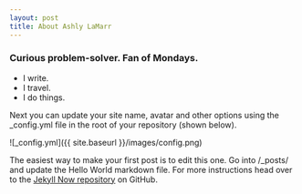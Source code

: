 ```yaml
---
layout: post
title: About Ashly LaMarr
--- 
```


### Curious problem-solver. Fan of Mondays.

<ul>
<li>I write.</li>
<li>I travel.</li>
<li>I do things.</li>
</ul>

Next you can update your site name, avatar and other options using the _config.yml file in the root of your repository (shown below).

![_config.yml]({{ site.baseurl }}/images/config.png)

The easiest way to make your first post is to edit this one. Go into /_posts/ and update the Hello World markdown file. For more instructions head over to the [Jekyll Now repository](https://github.com/barryclark/jekyll-now) on GitHub.
